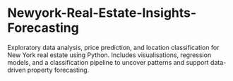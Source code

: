 # Newyork-Real-Estate-Insights-Forecasting
Exploratory data analysis, price prediction, and location classification for New York real estate using Python. Includes visualisations, regression models, and a classification pipeline to uncover patterns and support data-driven property forecasting.
